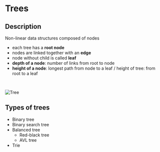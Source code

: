 # Trees
## Description
Non-linear data structures composed of nodes
- each tree has a **root node**
- nodes are linked together with an **edge**
- node without child is called **leaf**
- **depth of a node**: number of links from root to node
- **height of a node**: longest path from node to a leaf / height of tree: from root to a leaf

&nbsp;

![Tree](https://upload.wikimedia.org/wikipedia/commons/5/5f/Tree_%28computer_science%29.svg)

## Types of trees
- Binary tree
- Binary search tree
- Balanced tree
    - Red-black tree
    - AVL tree
- Trie